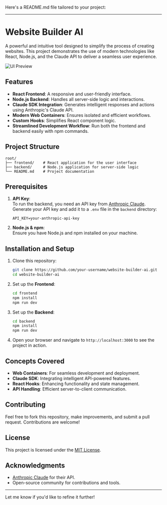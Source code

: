 Here's a README.md file tailored to your project:

---

# Website Builder AI

A powerful and intuitive tool designed to simplify the process of creating websites. This project demonstrates the use of modern technologies like React, Node.js, and the Claude API to deliver a seamless user experience.

![UI Preview](./path-to-image.png) <!-- Replace with the actual relative path to your uploaded image -->

## Features

- **React Frontend**: A responsive and user-friendly interface.
- **Node.js Backend**: Handles all server-side logic and interactions.
- **Claude SDK Integration**: Generates intelligent responses and actions using Anthropic's Claude API.
- **Modern Web Containers**: Ensures isolated and efficient workflows.
- **Custom Hooks**: Simplifies React component logic.
- **Streamlined Development Workflow**: Run both the frontend and backend easily with npm commands.

## Project Structure

```
root/
├── frontend/    # React application for the user interface
├── backend/     # Node.js application for server-side logic
└── README.md    # Project documentation
```

## Prerequisites

1. **API Key**:  
   To run the backend, you need an API key from [Anthropic Claude](https://www.anthropic.com/claude).  
   Generate your API key and add it to a `.env` file in the `backend` directory:

   ```
   API_KEY=your-anthropic-api-key
   ```

2. **Node.js & npm**:  
   Ensure you have Node.js and npm installed on your machine.

## Installation and Setup

1. Clone this repository:

   ```bash
   git clone https://github.com/your-username/website-builder-ai.git
   cd website-builder-ai
   ```

2. Set up the **Frontend**:

   ```bash
   cd frontend
   npm install
   npm run dev
   ```

3. Set up the **Backend**:

   ```bash
   cd backend
   npm install
   npm run dev
   ```

4. Open your browser and navigate to `http://localhost:3000` to see the project in action.

## Concepts Covered

- **Web Containers**: For seamless development and deployment.
- **Claude SDK**: Integrating intelligent API-powered features.
- **React Hooks**: Enhancing functionality and state management.
- **API Handling**: Efficient server-to-client communication.

## Contributing

Feel free to fork this repository, make improvements, and submit a pull request. Contributions are welcome!

## License

This project is licensed under the [MIT License](LICENSE).

## Acknowledgments

- [Anthropic Claude](https://www.anthropic.com/claude) for their API.
- Open-source community for contributions and tools.

---

Let me know if you'd like to refine it further!
